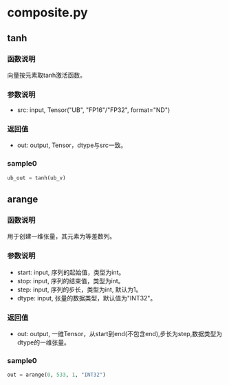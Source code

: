 # composite.py



## tanh
### 函数说明
向量按元素取tanh激活函数。
### 参数说明
- src: input, Tensor("UB", "FP16"/"FP32", format="ND") 

### 返回值
- out: output, Tensor，dtype与src一致。

### sample0
```python
ub_out = tanh(ub_v)
```

## arange
### 函数说明
用于创建一维张量，其元素为等差数列。
### 参数说明
- start: input, 序列的起始值，类型为int。
- stop: input, 序列的结束值，类型为int。
- step: input, 序列的步长，类型为int, 默认为1。
- dtype: input, 张量的数据类型，默认值为"INT32"。

### 返回值
- out: output, 一维Tensor，从start到end(不包含end),步长为step,数据类型为dtype的一维张量。

### sample0
```python
out = arange(0, 533, 1, "INT32")
```